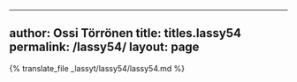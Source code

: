 
---
author: Ossi Törrönen
title: titles.lassy54
permalink: /lassy54/
layout: page
---
{% translate_file _lassyt/lassy54/lassy54.md %}